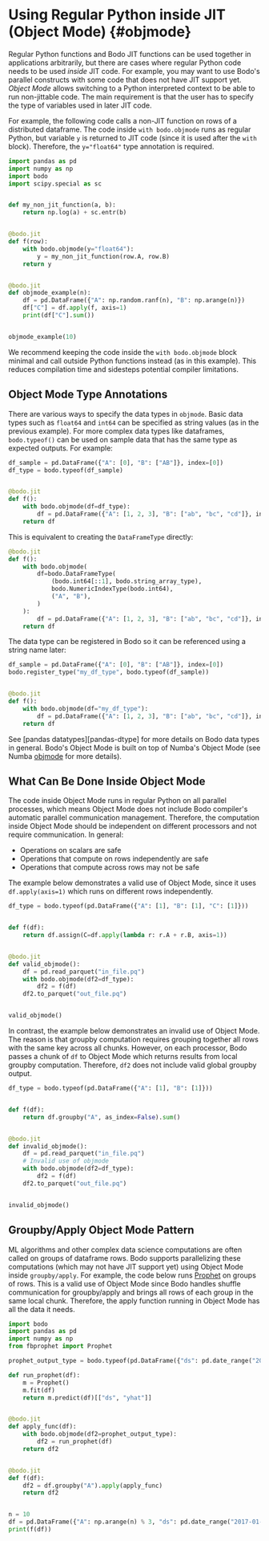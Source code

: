 # Using Regular Python inside JIT (Object Mode) {#objmode}

Regular Python functions and Bodo JIT functions can be used together in
applications arbitrarily, but there are cases where regular Python code
needs to be used *inside* JIT code. For example, you may want to use
Bodo's parallel constructs with some code that does not have JIT
support yet. *Object Mode* allows switching to a Python interpreted
context to be able to run non-jittable code. The main requirement is
that the user has to specify the type of variables used in later JIT
code.

For example, the following code calls a non-JIT function on rows of a
distributed dataframe. The code inside `with bodo.objmode` runs as
regular Python, but variable `y` is returned to JIT code (since it is
used after the `with` block). Therefore, the `y="float64"` type
annotation is required.

``` py
import pandas as pd
import numpy as np
import bodo
import scipy.special as sc


def my_non_jit_function(a, b):
    return np.log(a) + sc.entr(b)


@bodo.jit
def f(row):
    with bodo.objmode(y="float64"):
        y = my_non_jit_function(row.A, row.B)
    return y


@bodo.jit
def objmode_example(n):
    df = pd.DataFrame({"A": np.random.ranf(n), "B": np.arange(n)})
    df["C"] = df.apply(f, axis=1)
    print(df["C"].sum())


objmode_example(10)
```

We recommend keeping the code inside the `with bodo.objmode` block
minimal and call outside Python functions instead (as in this example).
This reduces compilation time and sidesteps potential compiler
limitations.

## Object Mode Type Annotations

There are various ways to specify the data types in `objmode`. Basic
data types such as `float64` and `int64` can be specified as string
values (as in the previous example). For more complex data types like
dataframes, `bodo.typeof()` can be used on sample data that has the same
type as expected outputs. For example:

``` py
df_sample = pd.DataFrame({"A": [0], "B": ["AB"]}, index=[0])
df_type = bodo.typeof(df_sample)


@bodo.jit
def f():
    with bodo.objmode(df=df_type):
        df = pd.DataFrame({"A": [1, 2, 3], "B": ["ab", "bc", "cd"]}, index=[3, 2, 1])
    return df
```

This is equivalent to creating the `DataFrameType` directly:

``` py
@bodo.jit
def f():
    with bodo.objmode(
        df=bodo.DataFrameType(
            (bodo.int64[::1], bodo.string_array_type),
            bodo.NumericIndexType(bodo.int64),
            ("A", "B"),
        )
    ):
        df = pd.DataFrame({"A": [1, 2, 3], "B": ["ab", "bc", "cd"]}, index=[3, 2, 1])
    return df
```

The data type can be registered in Bodo so it can be referenced using a
string name later:

``` py
df_sample = pd.DataFrame({"A": [0], "B": ["AB"]}, index=[0])
bodo.register_type("my_df_type", bodo.typeof(df_sample))


@bodo.jit
def f():
    with bodo.objmode(df="my_df_type"):
        df = pd.DataFrame({"A": [1, 2, 3], "B": ["ab", "bc", "cd"]}, index=[3, 2, 1])
    return df
```

See [pandas datatypes][pandas-dtype] for more details on
Bodo data types in general. Bodo's Object Mode is built on top of
Numba's Object Mode (see Numba
[objmode](http://numba.pydata.org/numba-doc/latest/user/withobjmode.html#the-objmode-context-manager)
for more details).

## What Can Be Done Inside Object Mode

The code inside Object Mode runs in regular Python on all parallel
processes, which means Object Mode does not include Bodo compiler's
automatic parallel communication management. Therefore, the computation
inside Object Mode should be independent on different processors and not
require communication. In general:

-   Operations on scalars are safe
-   Operations that compute on rows independently are safe
-   Operations that compute across rows may not be safe

The example below demonstrates a valid use of Object Mode, since it uses
`df.apply(axis=1)` which runs on different rows
independently.

``` py
df_type = bodo.typeof(pd.DataFrame({"A": [1], "B": [1], "C": [1]}))


def f(df):
    return df.assign(C=df.apply(lambda r: r.A + r.B, axis=1))


@bodo.jit
def valid_objmode():
    df = pd.read_parquet("in_file.pq")
    with bodo.objmode(df2=df_type):
        df2 = f(df)
    df2.to_parquet("out_file.pq")


valid_objmode()
```

In contrast, the example below demonstrates an invalid use of Object
Mode. The reason is that groupby computation requires grouping together
all rows with the same key across all chunks. However, on each
processor, Bodo passes a chunk of `df` to Object Mode which
returns results from local groupby computation. Therefore,
`df2` does not include valid global groupby output.

``` py
df_type = bodo.typeof(pd.DataFrame({"A": [1], "B": [1]}))


def f(df):
    return df.groupby("A", as_index=False).sum()


@bodo.jit
def invalid_objmode():
    df = pd.read_parquet("in_file.pq")
    # Invalid use of objmode
    with bodo.objmode(df2=df_type):
        df2 = f(df)
    df2.to_parquet("out_file.pq")


invalid_objmode()
```

## Groupby/Apply Object Mode Pattern

ML algorithms and other complex data science computations are often
called on groups of dataframe rows. Bodo supports parallelizing these
computations (which may not have JIT support yet) using Object Mode
inside `groupby/apply`. For example, the code below runs
[Prophet](https://facebook.github.io/prophet/) on groups of rows. This
is a valid use of Object Mode since Bodo handles shuffle communication
for groupby/apply and brings all rows of each group in the same local
chunk. Therefore, the apply function running in Object Mode has all the
data it needs.

``` py
import bodo
import pandas as pd
import numpy as np
from fbprophet import Prophet

prophet_output_type = bodo.typeof(pd.DataFrame({"ds": pd.date_range("2017-01-03", periods=1), "yhat": [0.0]}))

def run_prophet(df):
    m = Prophet()
    m.fit(df)
    return m.predict(df)[["ds", "yhat"]]


@bodo.jit
def apply_func(df):
    with bodo.objmode(df2=prophet_output_type):
        df2 = run_prophet(df)
    return df2


@bodo.jit
def f(df):
    df2 = df.groupby("A").apply(apply_func)
    return df2


n = 10
df = pd.DataFrame({"A": np.arange(n) % 3, "ds": pd.date_range("2017-01-03", periods=n), "y": np.arange(n)})
print(f(df))
```

